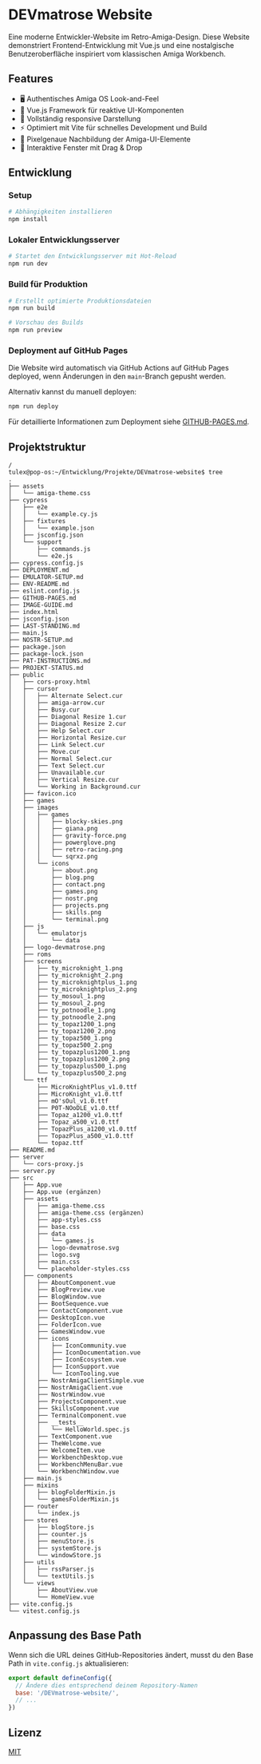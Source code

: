 # DEVmatrose Website

Eine moderne Entwickler-Website im Retro-Amiga-Design. Diese Website demonstriert Frontend-Entwicklung mit Vue.js und eine nostalgische Benutzeroberfläche inspiriert vom klassischen Amiga Workbench.

## Features

- 🖥️ Authentisches Amiga OS Look-and-Feel
- 🚀 Vue.js Framework für reaktive UI-Komponenten
- 📱 Vollständig responsive Darstellung
- ⚡ Optimiert mit Vite für schnelles Development und Build
- 🎨 Pixelgenaue Nachbildung der Amiga-UI-Elemente
- 🔄 Interaktive Fenster mit Drag & Drop

## Entwicklung

### Setup

```bash
# Abhängigkeiten installieren
npm install
```

### Lokaler Entwicklungsserver

```bash
# Startet den Entwicklungsserver mit Hot-Reload
npm run dev
```

### Build für Produktion

```bash
# Erstellt optimierte Produktionsdateien
npm run build

# Vorschau des Builds
npm run preview
```

### Deployment auf GitHub Pages

Die Website wird automatisch via GitHub Actions auf GitHub Pages deployed, wenn Änderungen in den `main`-Branch gepusht werden.

Alternativ kannst du manuell deployen:
```bash
npm run deploy
```

Für detaillierte Informationen zum Deployment siehe [GITHUB-PAGES.md](./GITHUB-PAGES.md).

## Projektstruktur

```
/
tulex@pop-os:~/Entwicklung/Projekte/DEVmatrose-website$ tree
.
├── assets
│   └── amiga-theme.css
├── cypress
│   ├── e2e
│   │   └── example.cy.js
│   ├── fixtures
│   │   └── example.json
│   ├── jsconfig.json
│   └── support
│       ├── commands.js
│       └── e2e.js
├── cypress.config.js
├── DEPLOYMENT.md
├── EMULATOR-SETUP.md
├── ENV-README.md
├── eslint.config.js
├── GITHUB-PAGES.md
├── IMAGE-GUIDE.md
├── index.html
├── jsconfig.json
├── LAST-STANDING.md
├── main.js
├── NOSTR-SETUP.md
├── package.json
├── package-lock.json
├── PAT-INSTRUCTIONS.md
├── PROJEKT-STATUS.md
├── public
│   ├── cors-proxy.html
│   ├── cursor
│   │   ├── Alternate Select.cur
│   │   ├── amiga-arrow.cur
│   │   ├── Busy.cur
│   │   ├── Diagonal Resize 1.cur
│   │   ├── Diagonal Resize 2.cur
│   │   ├── Help Select.cur
│   │   ├── Horizontal Resize.cur
│   │   ├── Link Select.cur
│   │   ├── Move.cur
│   │   ├── Normal Select.cur
│   │   ├── Text Select.cur
│   │   ├── Unavailable.cur
│   │   ├── Vertical Resize.cur
│   │   └── Working in Background.cur
│   ├── favicon.ico
│   ├── games
│   ├── images
│   │   ├── games
│   │   │   ├── blocky-skies.png
│   │   │   ├── giana.png
│   │   │   ├── gravity-force.png
│   │   │   ├── powerglove.png
│   │   │   ├── retro-racing.png
│   │   │   └── sqrxz.png
│   │   └── icons
│   │       ├── about.png
│   │       ├── blog.png
│   │       ├── contact.png
│   │       ├── games.png
│   │       ├── nostr.png
│   │       ├── projects.png
│   │       ├── skills.png
│   │       └── terminal.png
│   ├── js
│   │   └── emulatorjs
│   │       └── data
│   ├── logo-devmatrose.png
│   ├── roms
│   ├── screens
│   │   ├── ty_microknight_1.png
│   │   ├── ty_microknight_2.png
│   │   ├── ty_microknightplus_1.png
│   │   ├── ty_microknightplus_2.png
│   │   ├── ty_mosoul_1.png
│   │   ├── ty_mosoul_2.png
│   │   ├── ty_potnoodle_1.png
│   │   ├── ty_potnoodle_2.png
│   │   ├── ty_topaz1200_1.png
│   │   ├── ty_topaz1200_2.png
│   │   ├── ty_topaz500_1.png
│   │   ├── ty_topaz500_2.png
│   │   ├── ty_topazplus1200_1.png
│   │   ├── ty_topazplus1200_2.png
│   │   ├── ty_topazplus500_1.png
│   │   └── ty_topazplus500_2.png
│   └── ttf
│       ├── MicroKnightPlus_v1.0.ttf
│       ├── MicroKnight_v1.0.ttf
│       ├── mO'sOul_v1.0.ttf
│       ├── P0T-NOoDLE_v1.0.ttf
│       ├── Topaz_a1200_v1.0.ttf
│       ├── Topaz_a500_v1.0.ttf
│       ├── TopazPlus_a1200_v1.0.ttf
│       ├── TopazPlus_a500_v1.0.ttf
│       └── topaz.ttf
├── README.md
├── server
│   └── cors-proxy.js
├── server.py
├── src
│   ├── App.vue
│   ├── App.vue (ergänzen)
│   ├── assets
│   │   ├── amiga-theme.css
│   │   ├── amiga-theme.css (ergänzen)
│   │   ├── app-styles.css
│   │   ├── base.css
│   │   ├── data
│   │   │   └── games.js
│   │   ├── logo-devmatrose.svg
│   │   ├── logo.svg
│   │   ├── main.css
│   │   └── placeholder-styles.css
│   ├── components
│   │   ├── AboutComponent.vue
│   │   ├── BlogPreview.vue
│   │   ├── BlogWindow.vue
│   │   ├── BootSequence.vue
│   │   ├── ContactComponent.vue
│   │   ├── DesktopIcon.vue
│   │   ├── FolderIcon.vue
│   │   ├── GamesWindow.vue
│   │   ├── icons
│   │   │   ├── IconCommunity.vue
│   │   │   ├── IconDocumentation.vue
│   │   │   ├── IconEcosystem.vue
│   │   │   ├── IconSupport.vue
│   │   │   └── IconTooling.vue
│   │   ├── NostrAmigaClientSimple.vue
│   │   ├── NostrAmigaClient.vue
│   │   ├── NostrWindow.vue
│   │   ├── ProjectsComponent.vue
│   │   ├── SkillsComponent.vue
│   │   ├── TerminalComponent.vue
│   │   ├── __tests__
│   │   │   └── HelloWorld.spec.js
│   │   ├── TextComponent.vue
│   │   ├── TheWelcome.vue
│   │   ├── WelcomeItem.vue
│   │   ├── WorkbenchDesktop.vue
│   │   ├── WorkbenchMenuBar.vue
│   │   └── WorkbenchWindow.vue
│   ├── main.js
│   ├── mixins
│   │   ├── blogFolderMixin.js
│   │   └── gamesFolderMixin.js
│   ├── router
│   │   └── index.js
│   ├── stores
│   │   ├── blogStore.js
│   │   ├── counter.js
│   │   ├── menuStore.js
│   │   ├── systemStore.js
│   │   └── windowStore.js
│   ├── utils
│   │   ├── rssParser.js
│   │   └── textUtils.js
│   └── views
│       ├── AboutView.vue
│       └── HomeView.vue
├── vite.config.js
└── vitest.config.js
```

## Anpassung des Base Path

Wenn sich die URL deines GitHub-Repositories ändert, musst du den Base Path in `vite.config.js` aktualisieren:

```js
export default defineConfig({
  // Ändere dies entsprechend deinem Repository-Namen
  base: '/DEVmatrose-website/',
  // ...
})
```

## Lizenz

[MIT](https://choosealicense.com/licenses/mit/)
